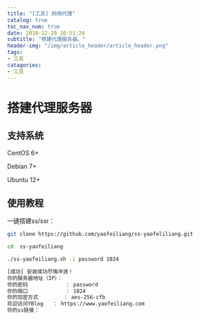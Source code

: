 ```yaml
---
title: "[工具] 网络代理"
catalog: true
toc_nav_num: true
date: 2018-12-20 10:51:24
subtitle: "搭建代理服务器。"
header-img: "/img/article_header/article_header.png"
tags:
- 工具
catagories:
- 工具
---
```


# 搭建代理服务器

## 支持系统
CentOS 6+

Debian 7+

Ubuntu 12+

## 使用教程
一键搭建ss/ssr：


```bash
git clone https://github.com/yaofeiliang/ss-yaofeliliang.git

cd  ss-yaofeiliang

./ss-yaofeiliang.sh -i password 1024
```
```bash
[成功] 安装成功尽情冲浪！
你的服务器地址（IP）：
你的密码            ： password
你的端口            ： 1024
你的加密方式        ： aes-256-cfb
欢迎访问YBlog   ： https://www.yaofeiliang.com
你的ss链接：
```
